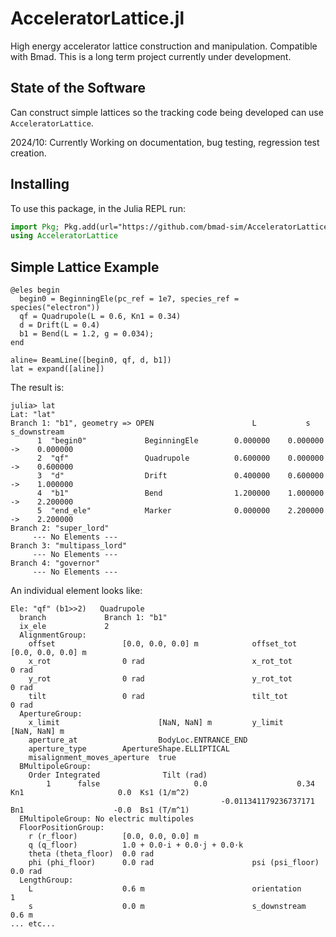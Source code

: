 # AcceleratorLattice.jl
High energy accelerator lattice construction and manipulation.
Compatible with Bmad.
This is a long term project currently under development.

## State of the Software
Can construct simple lattices so the tracking code being developed can use `AcceleratorLattice`. 

2024/10: Currently Working on documentation, bug testing, regression test creation.

## Installing

To use this package, in the Julia REPL run:

```julia
import Pkg; Pkg.add(url="https://github.com/bmad-sim/AcceleratorLattice.jl")
using AcceleratorLattice
``` 
## Simple Lattice Example

```
@eles begin
  begin0 = BeginningEle(pc_ref = 1e7, species_ref = species("electron"))
  qf = Quadrupole(L = 0.6, Kn1 = 0.34)
  d = Drift(L = 0.4)
  b1 = Bend(L = 1.2, g = 0.034);
end

aline= BeamLine([begin0, qf, d, b1])
lat = expand([aline])
```
The result is:
```
julia> lat
Lat: "lat"
Branch 1: "b1", geometry => OPEN                      L           s      s_downstream
      1  "begin0"             BeginningEle        0.000000    0.000000 ->    0.000000
      2  "qf"                 Quadrupole          0.600000    0.000000 ->    0.600000
      3  "d"                  Drift               0.400000    0.600000 ->    1.000000
      4  "b1"                 Bend                1.200000    1.000000 ->    2.200000
      5  "end_ele"            Marker              0.000000    2.200000 ->    2.200000
Branch 2: "super_lord"
     --- No Elements ---
Branch 3: "multipass_lord"
     --- No Elements ---
Branch 4: "governor"
     --- No Elements ---
```
An individual element looks like:
```julia> lat.branch[1].ele[2]
Ele: "qf" (b1>>2)   Quadrupole
  branch             Branch 1: "b1" 
  ix_ele             2 
  AlignmentGroup:
    offset               [0.0, 0.0, 0.0] m            offset_tot           [0.0, 0.0, 0.0] m
    x_rot                0 rad                        x_rot_tot            0 rad
    y_rot                0 rad                        y_rot_tot            0 rad
    tilt                 0 rad                        tilt_tot             0 rad
  ApertureGroup:
    x_limit                      [NaN, NaN] m         y_limit              [NaN, NaN] m
    aperture_at                  BodyLoc.ENTRANCE_END 
    aperture_type        ApertureShape.ELLIPTICAL 
    misalignment_moves_aperture  true 
  BMultipoleGroup:
    Order Integrated              Tilt (rad)
        1      false                     0.0                    0.34  Kn1                     0.0  Ks1 (1/m^2)
                                               -0.011341179236737171  Bn1                    -0.0  Bs1 (T/m^1)
  EMultipoleGroup: No electric multipoles
  FloorPositionGroup:
    r (r_floor)          [0.0, 0.0, 0.0] m
    q (q_floor)          1.0 + 0.0⋅i + 0.0⋅j + 0.0⋅k 
    theta (theta_floor)  0.0 rad
    phi (phi_floor)      0.0 rad                      psi (psi_floor)      0.0 rad
  LengthGroup:
    L                    0.6 m                        orientation          1 
    s                    0.0 m                        s_downstream         0.6 m
... etc...
```
